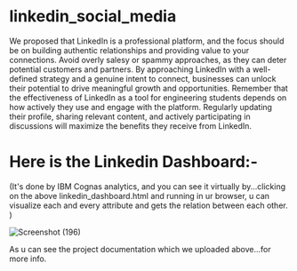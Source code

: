# linkedin_social_media

We proposed that LinkedIn is a professional platform, and the focus should be 
on building authentic relationships and providing value to your connections. 
Avoid overly salesy or spammy approaches, as they can deter potential
customers and partners. By approaching LinkedIn with a well-defined strategy 
and a genuine intent to connect, businesses can unlock their potential to drive 
meaningful growth and opportunities.
Remember that the effectiveness of LinkedIn as a tool for engineering students 
depends on how actively they use and engage with the platform. Regularly 
updating their profile, sharing relevant content, and actively participating in 
discussions will maximize the benefits they receive from LinkedIn.


# Here is the Linkedin Dashboard:- 
(It's done by IBM Cognas analytics, and you can see it virtually by...clicking on the above linkedin_dashboard.html and running in ur browser, u can visualize each and every attribute and gets the relation between each other. )


![Screenshot (196)](https://github.com/sandhyakarunakar/linkedin_social_media/assets/139707260/0e996a3f-d937-4c88-9819-e33d08b14a1e)

As u can see the project documentation which we uploaded above...for more info.
